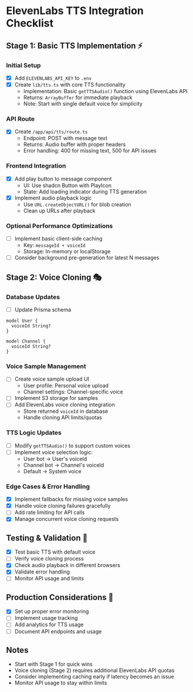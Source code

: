 # ElevenLabs TTS Integration Checklist

## Stage 1: Basic TTS Implementation ⚡️

### Initial Setup
- [x] Add `ELEVENLABS_API_KEY` to `.env`
- [x] Create `lib/tts.ts` with core TTS functionality
  - Implementation: Basic `getTTSAudio()` function using ElevenLabs API
  - Returns: `ArrayBuffer` for immediate playback
  - Note: Start with single default voice for simplicity

### API Route
- [x] Create `/app/api/tts/route.ts`
  - Endpoint: POST with message text
  - Returns: Audio buffer with proper headers
  - Error handling: 400 for missing text, 500 for API issues

### Frontend Integration
- [x] Add play button to message component
  - UI: Use shadcn Button with PlayIcon
  - State: Add loading indicator during TTS generation
- [x] Implement audio playback logic
  - Use `URL.createObjectURL()` for blob creation
  - Clean up URLs after playback

### Optional Performance Optimizations
- [ ] Implement basic client-side caching
  - Key: `messageId + voiceId`
  - Storage: In-memory or localStorage
- [ ] Consider background pre-generation for latest N messages

## Stage 2: Voice Cloning 🎭

### Database Updates
- [ ] Update Prisma schema
```prisma
model User {
  voiceId String?
}

model Channel {
  voiceId String?
}
```

### Voice Sample Management
- [ ] Create voice sample upload UI
  - User profile: Personal voice upload
  - Channel settings: Channel-specific voice
- [ ] Implement S3 storage for samples
- [ ] Add ElevenLabs voice cloning integration
  - Store returned `voiceId` in database
  - Handle cloning API limits/quotas

### TTS Logic Updates
- [ ] Modify `getTTSAudio()` to support custom voices
- [ ] Implement voice selection logic:
  - User bot → User's voiceId
  - Channel bot → Channel's voiceId
  - Default → System voice

### Edge Cases & Error Handling
- [x] Implement fallbacks for missing voice samples
- [x] Handle voice cloning failures gracefully
- [ ] Add rate limiting for API calls
- [x] Manage concurrent voice cloning requests

## Testing & Validation 🧪
- [x] Test basic TTS with default voice
- [ ] Verify voice cloning process
- [x] Check audio playback in different browsers
- [x] Validate error handling
- [ ] Monitor API usage and limits

## Production Considerations 🚀
- [x] Set up proper error monitoring
- [ ] Implement usage tracking
- [ ] Add analytics for TTS usage
- [ ] Document API endpoints and usage

## Notes
- Start with Stage 1 for quick wins
- Voice cloning (Stage 2) requires additional ElevenLabs API quotas
- Consider implementing caching early if latency becomes an issue
- Monitor API usage to stay within limits 